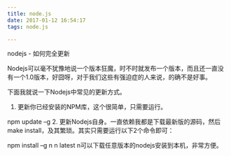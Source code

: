 ```yaml
---
title: node.js
date: 2017-01-12 16:54:17
tags: node.js

---
```


nodejs - 如何完全更新

Nodejs可以毫不犹豫地说一个版本狂魔，时不时就发布一个版本，而且还一直没有一个1.0版本，好囧呀，对于我们这些有强迫症的人来说，的确不是好事。

下面我就说一下Nodejs中常见的更新方式。

1. 更新你已经安装的NPM库，这个很简单，只需要运行。

npm update –g
2. 更新Nodejs自身。一直依赖我都是下载最新版的源码，然后make install，及其繁琐。其实只需要运行以下2个命令即可：

npm install –g n
n latest
n可以下载任意版本的nodejs安装到本机，非常方便。

